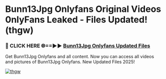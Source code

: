 # Bunn13Jpg Onlyfans Original Videos 0nlyFans Leaked - Files Updated! (thgw)

<h3>🔴 CLICK HERE 🌐==►► <a href="https://tinyurl.com/2m67pmp6" rel="nofollow">Bunn13Jpg Onlyfans Updated Files</a></h3>

Get Bunn13Jpg Onlyfans and all content. Now you can access all videos and pictures of Bunn13Jpg Onlyfans. New Updated Files 2025!

[![thgw](https://i.imgur.com/H4QAA4z.gif)](https://tinyurl.com/2m67pmp6)